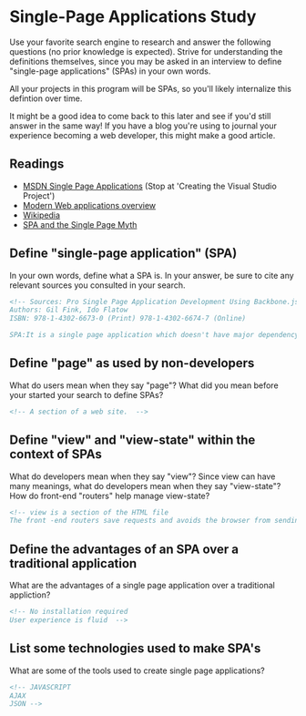 # Single-Page Applications Study

Use your favorite search engine to research and answer the following questions
(no prior knowledge is expected). Strive for understanding the definitions
themselves, since you may be asked in an interview to define "single-page
applications" (SPAs) in your own words.

All your projects in this program will be SPAs, so you'll likely internalize
this defintion over time.

It might be a good idea to come back to this later and see if you'd still answer
in the same way! If you have a blog you're using to journal your experience
becoming a web developer, this might make a good article.

## Readings

-   [MSDN Single Page Applications](https://msdn.microsoft.com/en-us/magazine/dn463786.aspx) (Stop at 'Creating the Visual Studio Project')
-   [Modern Web applications overview](http://singlepageappbook.com/goal.html)
-   [Wikipedia](https://en.wikipedia.org/wiki/Single-page_application)
-   [SPA and the Single Page Myth](https://johnpapa.net/pageinspa/)

## Define "single-page application" (SPA)

In your own words, define what a SPA is. In your answer, be sure to cite any
relevant sources you consulted in your search.

```md
<!-- Sources: Pro Single Page Application Development Using Backbone.js and ASP.NET
Authors: Gil Fink, Ido Flatow
ISBN: 978-1-4302-6673-0 (Print) 978-1-4302-6674-7 (Online)

SPA:It is a single page application which doesn't have major dependency on the server side. It is a single HTML page which allows the user to navigate through pages without long refreshes. -->
```

## Define "page" as used by non-developers

What do users mean when they say "page"? What did you mean before your started
your search to define SPAs?

```md
<!-- A section of a web site.  -->
```

## Define "view" and "view-state" within the context of SPAs

What do developers mean when they say "view"? Since view can have many meanings,
what do developers mean when they say "view-state"? How do front-end "routers"
help manage view-state?

```md
<!-- view is a section of the HTML file
The front -end routers save requests and avoids the browser from sending requests to the server when a page has been seen previously. -->
```

## Define the advantages of an SPA over a traditional application

What are the advantages of a single page application over a traditional appliction?

```md
<!-- No installation required
User experience is fluid  -->
```

## List some technologies used to make SPA's

What are some of the tools used to create single page applications?

```md
<!-- JAVASCRIPT
AJAX
JSON -->
```
